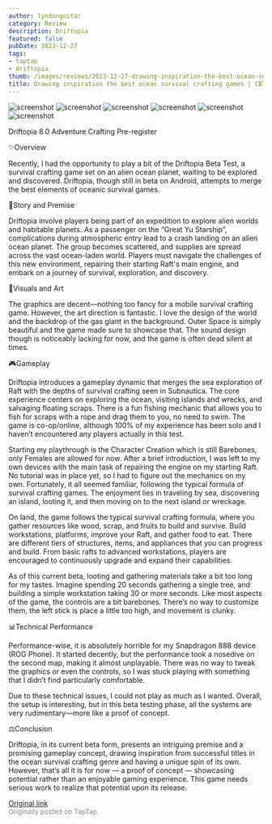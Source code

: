 ```yaml
---
author: lyndonguitar
category: Review
description: Driftopia
featured: false
pubDate: 2023-12-27
tags:
- taptap
- driftopia
thumb: /images/reviews/2023-12-27-drawing-inspiration-the-best-ocean-survival-crafting-games--cbt-review---driftopia-0.avif
title: Drawing inspiration the best ocean survival crafting games | CBT Review - Driftopia
---
```


<div class="gallery">
  <img src="/images/reviews/2023-12-27-drawing-inspiration-the-best-ocean-survival-crafting-games--cbt-review---driftopia-0.avif" alt="screenshot" />
  <img src="/images/reviews/2023-12-27-drawing-inspiration-the-best-ocean-survival-crafting-games--cbt-review---driftopia-1.avif" alt="screenshot" />
  <img src="/images/reviews/2023-12-27-drawing-inspiration-the-best-ocean-survival-crafting-games--cbt-review---driftopia-2.avif" alt="screenshot" />
  <img src="/images/reviews/2023-12-27-drawing-inspiration-the-best-ocean-survival-crafting-games--cbt-review---driftopia-3.avif" alt="screenshot" />
  <img src="/images/reviews/2023-12-27-drawing-inspiration-the-best-ocean-survival-crafting-games--cbt-review---driftopia-4.avif" alt="screenshot" />
  <img src="/images/reviews/2023-12-27-drawing-inspiration-the-best-ocean-survival-crafting-games--cbt-review---driftopia-5.avif" alt="screenshot" />
</div>

Driftopia
8.0
Adventure
Crafting
Pre-register

✨Overview

Recently, I had the opportunity to play a bit of the Driftopia Beta Test, a survival crafting game set on an alien ocean planet, waiting to be explored and discovered. Driftopia, though still in beta on Android, attempts to merge the best elements of oceanic survival games.

📖Story and Premise

Driftopia involve players being part of an expedition to explore alien worlds and habitable planets. As a passenger on the “Great Yu Starship”, complications during atmospheric entry lead to a crash landing on an alien ocean planet. The group becomes scattered, and supplies are spread across the vast ocean-laden world. Players must navigate the challenges of this new environment, repairing their starting Raft's main engine, and embark on a journey of survival, exploration, and discovery.

🎨Visuals and Art

The graphics are decent—nothing too fancy for a mobile survival crafting game. However, the art direction is fantastic. I love the design of the world and the backdrop of the gas giant in the background. Outer Space is simply beautiful and the game made sure to showcase that. The sound design though is noticeably lacking for now, and the game is often dead silent at times.

🎮Gameplay

Driftopia introduces a gameplay dynamic that merges the sea exploration of Raft with the depths of survival crafting seen in Subnautica. The core experience centers on exploring the ocean, visiting islands and wrecks, and salvaging floating scraps. There is a fun fishing mechanic that allows you to fish for scraps with a rope and drag them to you, no need to swim. The game is co-op/online, although 100% of my experience has been solo and I haven’t encountered any players actually in this test.

Starting my playthrough is the Character Creation which is still Barebones, only Females are allowed for now. After a brief introduction, I was left to my own devices with the main task of repairing the engine on my starting Raft. No tutorial was in place yet, so I had to figure out the mechanics on my own. Fortunately, it all seemed familiar, following the typical formula of survival crafting games. The enjoyment lies in traveling by sea, discovering an island, looting it, and then moving on to the next island or wreckage.

On land, the game follows the typical survival crafting formula, where you gather resources like wood, scrap, and fruits to build and survive. Build workstations, platforms, improve your Raft, and gather food to eat. There are different tiers of structures, items, and appliances that you can progress and build. From basic rafts to advanced workstations, players are encouraged to continuously upgrade and expand their capabilities.

As of this current beta, looting and gathering materials take a bit too long for my tastes. Imagine spending 20 seconds gathering a single tree, and building a simple workstation taking 30 or more seconds. Like most aspects of the game, the controls are a bit barebones. There’s no way to customize them, the left stick is place a little too high, and movement is clunky.

📊Technical Performance

Performance-wise, it is absolutely horrible for my Snapdragon 888 device (ROG Phone). It started decently, but the performance took a nosedive on the second map, making it almost unplayable. There was no way to tweak the graphics or even the controls, so I was stuck playing with something that I didn’t find particularly comfortable.

Due to these technical issues, I could not play as much as I wanted. Overall, the setup is interesting, but in this beta testing phase, all the systems are very rudimentary—more like a proof of concept.

⚖️Conclusion

Driftopia, in its current beta form, presents an intriguing premise and a promising gameplay concept, drawing inspiration from successful titles in the ocean survival crafting genre and having a unique spin of its own. However, that’s all it is for now — a proof of concept — showcasing potential rather than an enjoyable gaming experience.  This game needs serious work to realize that potential upon its release.

[Original link](https://www.taptap.io/post/6724223)<br><span style="font-size: 0.95em; color: #888;">Originally posted on TapTap.</span>
